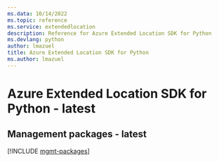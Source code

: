 ```yaml
---
ms.data: 10/14/2022
ms.topic: reference
ms.service: extendedlocation
description: Reference for Azure Extended Location SDK for Python
ms.devlang: python
author: lmazuel
title: Azure Extended Location SDK for Python
ms.author: lmazuel
---
```

# Azure Extended Location SDK for Python - latest

## Management packages - latest
[!INCLUDE [mgmt-packages](extended-location-mgmt-index.md)]